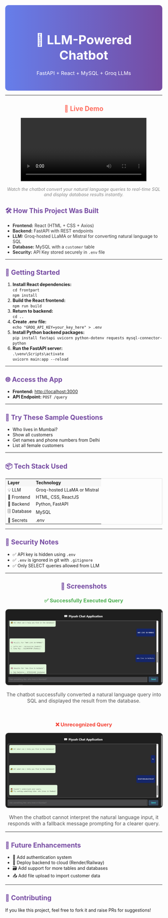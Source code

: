 <div align="center"
  style="background: linear-gradient(to right, #667eea, #764ba2); padding: 30px; border-radius: 10px; color: white;">
  <h1 style="font-size: 2.5rem; margin-bottom: 10px;">🤖 LLM-Powered Chatbot</h1>
  <h3 style="font-weight: normal;">FastAPI + React + MySQL + Groq LLMs</h3>
</div>
<hr>
<div align="center" style="margin-bottom: 20px;">
  <h2 style="color:#ff6f61;">🎥 Live Demo</h2>
  <video width="80%" controls>
    <source src="assets/video1.mp4" type="video/mp4">
    Your browser does not support the video tag.
  </video>
  <p style="font-style: italic; color: #888;">Watch the chatbot convert your natural language queries to real-time SQL
    and display database results instantly.</p>
</div>

<h2 style="color:#764ba2;">🛠️ How This Project Was Built</h2>

<ul>
  <li><span style="color:#333;"><strong>Frontend:</strong> React (HTML + CSS + Axios)</span></li>
  <li><span style="color:#333;"><strong>Backend:</strong> FastAPI with REST endpoints</span></li>
  <li><span style="color:#333;"><strong>LLM:</strong> Groq-hosted LLaMA or Mistral for converting natural language to
      SQL</span></li>
  <li><span style="color:#333;"><strong>Database:</strong> MySQL with a <code>customer</code> table</span></li>
  <li><span style="color:#333;"><strong>Security:</strong> API Key stored securely in <code>.env</code> file</span></li>
</ul>

<hr>

<h2 style="color:#764ba2;">🚀 Getting Started</h2>

<ol>
  <li><b>Install React dependencies:</b><br><code>cd frontpart</code><br><code>npm install</code></li>
  <li><b>Build the React frontend:</b><br><code>npm run build</code></li>
  <li><b>Return to backend:</b><br><code>cd ..</code></li>
  <li><b>Create .env file:</b><br><code>echo "GROQ_API_KEY=your_key_here" > .env</code></li>
  <li><b>Install Python backend
      packages:</b><br><code>pip install fastapi uvicorn python-dotenv requests mysql-connector-python</code></li>
  <li><b>Run the FastAPI server:</b><br><code>.\venv\Scripts\activate</code><br><code>uvicorn main:app --reload</code>
  </li>
</ol>

<hr>

<h2 style="color:#764ba2;">🌐 Access the App</h2>

<ul>
  <li><b>Frontend:</b> <a href="http://localhost:3000" target="_blank">http://localhost:3000</a></li>
  <li><b>API Endpoint:</b> <code>POST /query</code></li>
</ul>

<hr>

<h2 style="color:#764ba2;">🧪 Try These Sample Questions</h2>

<ul>
  <li>Who lives in Mumbai?</li>
  <li>Show all customers</li>
  <li>Get names and phone numbers from Delhi</li>
  <li>List all female customers</li>
</ul>

<hr>

<h2 style="color:#764ba2;">📦 Tech Stack Used</h2>

<table style="width:100%; border:1px solid #ddd;">
  <tr style="background:#f6f6f6;">
    <th align="left">Layer</th>
    <th align="left">Technology</th>
  </tr>
  <tr>
    <td>💡 LLM</td>
    <td>Groq-hosted LLaMA or Mistral</td>
  </tr>
  <tr>
    <td>🎨 Frontend</td>
    <td>HTML, CSS, ReactJS</td>
  </tr>
  <tr>
    <td>🧠 Backend</td>
    <td>Python, FastAPI</td>
  </tr>
  <tr>
    <td>🗄️ Database</td>
    <td>MySQL</td>
  </tr>
  <tr>
    <td>🔐 Secrets</td>
    <td>.env</td>
  </tr>
</table>

<hr>

<h2 style="color:#764ba2;">🔐 Security Notes</h2>

<ul>
  <li>✅ API key is hidden using <code>.env</code></li>
  <li>✅ <code>.env</code> is ignored in git with <code>.gitignore</code></li>
  <li>✅ Only SELECT queries allowed from LLM</li>
</ul>

<hr>

<h2 style="color:#764ba2; text-align:center;">📸 Screenshots</h2>

<div style="text-align:center;">
  <h3 style="color:#4caf50;">✅ Successfully Executed Query</h3>
  <img src="assets/1.png" alt="Chat UI" width="600" style="border:1px solid #ccc; border-radius:10px;" />
  <p style="color:#555; font-size:16px;">The chatbot successfully converted a natural language query into SQL and
    displayed the result from the database.</p>
</div>

<br />

<div style="text-align:center;">
  <h3 style="color:#f44336;">❌ Unrecognized Query</h3>
  <img src="assets/2.png" alt="SQL Table" width="600" style="border:1px solid #ccc; border-radius:10px;" />
  <p style="color:#555; font-size:16px;">When the chatbot cannot interpret the natural language input, it responds with
    a fallback message prompting for a clearer query.</p>
</div>


<hr>

<h2 style="color:#764ba2;">📌 Future Enhancements</h2>

<ul>
  <li>🔐 Add authentication system</li>
  <li>📡 Deploy backend to cloud (Render/Railway)</li>
  <li>🗃️ Add support for more tables and databases</li>
  <li>📤 Add file upload to import customer data</li>
</ul>

<hr>

<h2 style="color:#764ba2;">🤝 Contributing</h2>
<p>If you like this project, feel free to fork it and raise PRs for suggestions!</p>